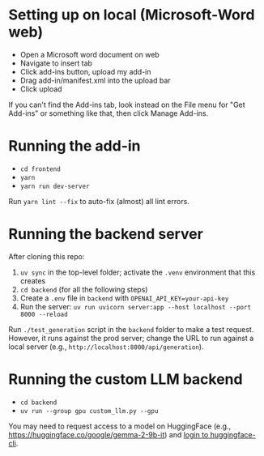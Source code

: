 # Setting up on local (Microsoft-Word web)

- Open a Microsoft word document on web
- Navigate to insert tab
- Click add-ins button, upload my add-in
- Drag add-in/manifest.xml into the upload bar
- Click upload

If you can't find the Add-ins tab, look instead on the File menu for "Get Add-ins" or something like that, then click Manage Add-ins.

# Running the add-in

- `cd frontend`
- `yarn`
- `yarn run dev-server`

Run `yarn lint --fix` to auto-fix (almost) all lint errors.

# Running the backend server

After cloning this repo:

1. `uv sync` in the top-level folder; activate the `.venv` environment that this creates
2. `cd backend` (for all the following steps)
3. Create a `.env` file in `backend` with `OPENAI_API_KEY=your-api-key`
4. Run the server: `uv run uvicorn server:app --host localhost --port 8000 --reload`

Run `./test_generation` script in the `backend` folder to make a test request. However, it runs against the prod server; change the URL to run against a local server (e.g., `http://localhost:8000/api/generation`).

# Running the custom LLM backend

- `cd backend`
- `uv run --group gpu custom_llm.py --gpu`

You may need to request access to a model on HuggingFace (e.g., https://huggingface.co/google/gemma-2-9b-it) and [login to huggingface-cli](https://huggingface.co/docs/huggingface_hub/main/en/guides/cli#hf-auth-login).
